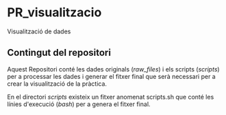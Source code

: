 # PR_visualitzacio
Visualització de dades

## Contingut del repositori
Aquest Repositori conté les dades originals (*raw_files*) i els scripts (*scripts*) per a processar les dades i generar el fitxer final que serà necessari per a crear la visualització de la pràctica.

En el directori *scripts* existeix un fitxer anomenat scripts.sh que conté les línies d'execució (*bash*) per a genera el fitxer final.

